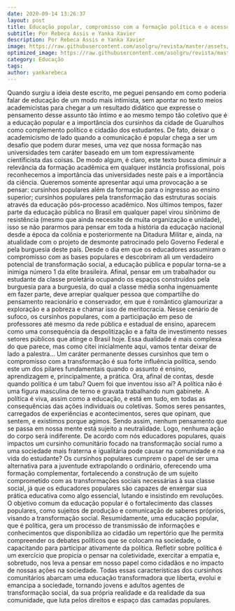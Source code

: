 ```yaml
---
date: 2020-09-14 13:26:37
layout: post
title: Educação popular, compromisso com a formação política e o acesso ao ensino superior
subtitle: Por Rebeca Assis e Yanka Xavier
description: Por Rebeca Assis e Yanka Xavier
image: https://raw.githubusercontent.com/asolgru/revista/master/assets/img/outros/destaque_paulofreire.jpg
optimized_image: https://raw.githubusercontent.com/asolgru/revista/master/assets/img/outros/destaque_paulofreire.jpg
category: Educação
tags:
author: yankarebeca
---
```


Quando surgiu a ideia deste escrito, me peguei pensando em como poderia falar de educação de um modo mais intimista, sem apontar no texto meios academicistas para chegar a um resultado didático que expresse o pensamento desse assunto tão íntimo e ao mesmo tempo tão coletivo que é a educação popular e a importância dos cursinhos da cidade de Guarulhos como complemento político e cidadão dos estudantes.
De fato, deixar o academicismo de lado quando a comunicação é popular chega a ser um desafio que podem durar meses, uma vez que nossa formação nas universidades tem caráter baseado em um tom expressivamente cientificista das coisas. De modo algum, é claro, este texto busca diminuir a relevância da formação acadêmica em qualquer instância profissional, pois reconhecemos a importância das universidades neste país e a importância da ciência. Queremos somente apresentar aqui uma provocação a se pensar: cursinhos populares além da formação para o ingresso ao ensino superior; cursinhos populares pela transformação das estruturas sociais através da educação pós-processo acadêmico.
Nos últimos tempos, fazer parte da educação pública no Brasil em qualquer papel virou sinônimo de resistência (mesmo que ainda necessite de muita organização e unidade), isso se não pararmos para pensar em toda a história da educação nacional desde a época da colônia e posteriormente na Ditadura Militar e, ainda, na atualidade com o projeto de desmonte patrocinado pelo Governo Federal e pela burguesia deste país.
Desde o dia em que os educadores assumiram o compromisso com as bases populares e descobriram ali um verdadeiro potencial de transformação social, a educação pública e popular torna-se a inimiga número 1 da elite brasileira. Afinal, pensar em um trabalhador ou estudante da classe proletária ocupando os espaços construídos pela burguesia para a burguesia, do qual a classe média sonha ingenuamente em fazer parte, deve arrepiar qualquer pessoa que compartilhe do pensamento reacionário e conservador, em que é romântico glamourizar a exploração e a pobreza e chamar isso de meritocracia.
Nesse cenário de sufoco, os cursinhos populares, com a participação em peso de professores até mesmo da rede pública e estadual de ensino, aparecem como uma consequência da despolitização e a falta de investimento nesses setores públicos que atinge o Brasil hoje. Essa dualidade é mais complexa do que parece, mas como citei inicialmente aqui, vamos tentar deixar de lado a palestra...
Um caráter permanente desses cursinhos que tem o compromisso com a transformação é sua forte influência política, sendo este um dos pilares fundamentais quando o assunto é ensino, aprendizagem e, principalmente, a prática.
Ora, afinal de contas, desde quando política é um tabu? Quem foi que inventou isso aí?
A política não é uma figura masculina de terno e gravata trabalhando num gabinete. A política é viva, assim como a educação, e está em tudo, em todas as consequências das ações individuais ou coletivas. Somos seres pensantes, carregados de experiências e acontecimentos, seres que opinam, que sentem, e existimos porque agimos. Sendo assim, nenhum pensamento que se passa em nossa mente está sujeito a neutralidade. Logo, nenhuma ação do corpo será indiferente.
De acordo com nós educadores populares, quais impactos um cursinho comunitário focado na transformação social rumo a uma sociedade mais fraterna e igualitária pode causar na comunidade e na vida do estudante?
Os cursinhos populares cumprem o papel de ser uma alternativa para a juventude extrapolando o ordinário, oferecendo uma formação complementar, fortalecendo a construção de um sujeito comprometido com as transformações sociais necessárias à sua classe social, já que os educadores populares são capazes de enxergar sua prática educativa como algo essencial, lutando e insistindo em revoluções. O objetivo comum da educação popular é o fortalecimento das classes populares, como sujeitos de produção e comunicação de saberes próprios, visando a transformação social.
Resumidamente, uma educação popular, que é política, gera um processo de transmissão de informações e conhecimentos que disponibiliza ao cidadão um repertório que lhe permita compreender os debates políticos que se colocam na sociedade, o capacitando para participar ativamente da política. Refletir sobre política é um exercício que propicia o pensar na coletividade, exercitar a empatia e, sobretudo, nos leva a pensar em nosso papel como cidadãos e no impacto de nossas ações na sociedade.
Todas essas características dos cursinhos comunitários abarcam uma educação transformadora que liberta, evolui e emancipa a sociedade, tornando jovens e adultos agentes de transformação social, da sua própria realidade e da realidade da sua comunidade, que luta pelos direitos e espaço das camadas populares.
